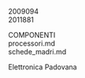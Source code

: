 2009094     
2011881


COMPONENTI     
processori.md        
schede_madri.md



Elettronica Padovana
